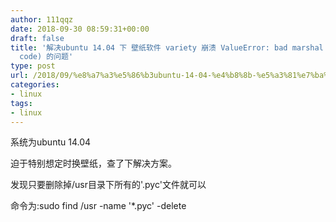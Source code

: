 ```yaml
---
author: 111qqz
date: 2018-09-30 08:59:31+00:00
draft: false
title: '解决ubuntu 14.04 下 壁纸软件 variety 崩溃 ValueError: bad marshal data (unknown type
  code) 的问题'
type: post
url: /2018/09/%e8%a7%a3%e5%86%b3ubuntu-14-04-%e4%b8%8b-%e5%a3%81%e7%ba%b8%e8%bd%af%e4%bb%b6-variety-%e5%b4%a9%e6%ba%83-valueerror-bad-marshal-data-unknown-type-code-%e7%9a%84%e9%97%ae%e9%a2%98/
categories:
- linux
tags:
- linux
---
```


系统为ubuntu 14.04

迫于特别想定时换壁纸，查了下解决方案。

发现只要删除掉/usr目录下所有的'.pyc'文件就可以

命令为:sudo find /usr -name '*.pyc' -delete

